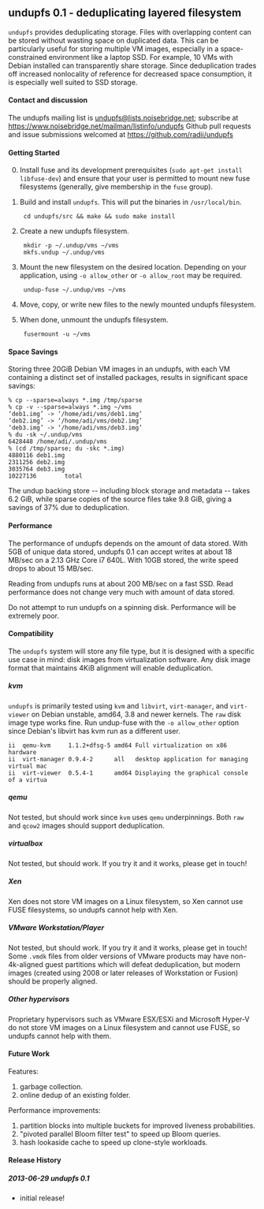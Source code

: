 ## undupfs 0.1 - deduplicating layered filesystem

`undupfs` provides deduplicating storage.  Files with overlapping content can be
stored without wasting space on duplicated data.  This can be particularly
useful for storing multiple VM images, especially in a space-constrained
environment like a laptop SSD.  For example, 10 VMs with Debian installed can
transparently share storage.  Since deduplication trades off increased
nonlocality of reference for decreased space consumption, it is especially well
suited to SSD storage.

#### Contact and discussion

The undupfs mailing list is undupfs@lists.noisebridge.net; subscribe at
https://www.noisebridge.net/mailman/listinfo/undupfs
Github pull requests and issue submissions welcomed at
https://github.com/radii/undupfs

#### Getting Started

0. Install fuse and its development prerequisites (`sudo apt-get install
libfuse-dev`) and ensure that your user is permitted to mount new fuse
filesystems (generally, give membership in the `fuse` group).
1. Build and install `undupfs`.  This will put the binaries in `/usr/local/bin`.

        cd undupfs/src && make && sudo make install

2. Create a new undupfs filesystem.

        mkdir -p ~/.undup/vms ~/vms
        mkfs.undup ~/.undup/vms

3. Mount the new filesystem on the desired location.  Depending on your
application, using `-o allow_other` or `-o allow_root` may be required.

        undup-fuse ~/.undup/vms ~/vms

4. Move, copy, or write new files to the newly mounted undupfs filesystem.
5. When done, unmount the undupfs filesystem.

        fusermount -u ~/vms

#### Space Savings

Storing three 20GiB Debian VM images in an undupfs, with each VM containing a
distinct set of installed packages, results in significant space savings:

```
% cp --sparse=always *.img /tmp/sparse
% cp -v --sparse=always *.img ~/vms
‘deb1.img’ -> ‘/home/adi/vms/deb1.img’
‘deb2.img’ -> ‘/home/adi/vms/deb2.img’
‘deb3.img’ -> ‘/home/adi/vms/deb3.img’
% du -sk ~/.undup/vms
6428448 /home/adi/.undup/vms
% (cd /tmp/sparse; du -skc *.img)
4880116 deb1.img
2311256 deb2.img
3035764 deb3.img
10227136        total
```

The undup backing store -- including block storage and metadata -- takes
6.2 GiB, while sparse copies of the source files take 9.8 GiB, giving a savings
of 37% due to deduplication.

#### Performance

The performance of undupfs depends on the amount of data stored.  With 5GB
of unique data stored, undupfs 0.1 can accept writes at about 18 MB/sec on a
2.13 GHz Core i7 640L.  With 10GB stored, the write speed drops to about 15
MB/sec.

Reading from undupfs runs at about 200 MB/sec on a fast SSD.  Read performance
does not change very much with amount of data stored.

Do not attempt to run undupfs on a spinning disk.  Performance will be
extremely poor.

#### Compatibility

The `undupfs` system will store any file type, but it is designed with a
specific use case in mind:  disk images from virtualization software.  Any disk
image format that maintains 4KiB alignment will enable deduplication.

##### kvm

`undupfs` is primarily tested using `kvm` and `libvirt`, `virt-manager`, and
`virt-viewer` on Debian unstable, amd64, 3.8 and newer kernels.  The `raw` disk
image type works fine.  Run undup-fuse with the `-o allow_other` option since
Debian's libvirt has kvm run as a different user.

```
ii  qemu-kvm     1.1.2+dfsg-5 amd64 Full virtualization on x86 hardware
ii  virt-manager 0.9.4-2      all   desktop application for managing virtual mac
ii  virt-viewer  0.5.4-1      amd64 Displaying the graphical console of a virtua
```

##### qemu

Not tested, but should work since `kvm` uses `qemu` underpinnings.  Both `raw`
and `qcow2` images should support deduplication.

##### virtualbox

Not tested, but should work.  If you try it and it works, please get in touch!

##### Xen

Xen does not store VM images on a Linux filesystem, so Xen cannot use FUSE
filesystems, so undupfs cannot help with Xen.

##### VMware Workstation/Player

Not tested, but should work.  If you try it and it works, please get in touch!
Some `.vmdk` files from older versions of VMware products may have
non-4k-aligned guest partitions which will defeat deduplication, but modern
images (created using 2008 or later releases of Workstation or Fusion) should
be properly aligned.

##### Other hypervisors

Proprietary hypervisors such as VMware ESX/ESXi and Microsoft Hyper-V do not
store VM images on a Linux filesystem and cannot use FUSE, so undupfs cannot
help with them.

#### Future Work

Features:

1. garbage collection.
2. online dedup of an existing folder.

Performance improvements:

1. partition blocks into multiple buckets for improved liveness probabilities.
2. "pivoted parallel Bloom filter test" to speed up Bloom queries.
3. hash lookaside cache to speed up clone-style workloads.

#### Release History

##### 2013-06-29 undupfs 0.1
- initial release!
